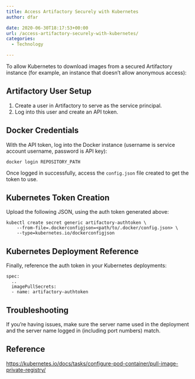 ```yaml
---
title: Access Artifactory Securely with Kubernetes
author: dfar

date: 2020-06-30T18:17:53+00:00
url: /access-artifactory-securely-with-kubernetes/
categories:
  - Technology

---
```

To allow Kubernetes to download images from a secured Artifactory instance (for example, an instance that doesn&#8217;t allow anonymous access):

## Artifactory User Setup

  1. Create a user in Artifactory to serve as the service principal.
  2. Log into this user and create an API token.

## Docker Credentials

With the API token, log into the Docker instance (username is service account username, password is API key):

<pre class="wp-block-code"><code>docker login REPOSITORY_PATH</code></pre>

Once logged in successfully, access the `config.json` file created to get the token to use.

## Kubernetes Token Creation

Upload the following JSON, using the auth token generated above:

<pre class="wp-block-code"><code>kubectl create secret generic artifactory-authtoken \
    --from-file=.dockerconfigjson=&lt;path/to/.docker/config.json> \
    --type=kubernetes.io/dockerconfigjson</code></pre>

## Kubernetes Deployment Reference

Finally, reference the auth token in your Kubernetes deployments:

<pre class="wp-block-code"><code>spec:
  ..
  imagePullSecrets:
  - name: artifactory-authtoken</code></pre>

## Troubleshooting

If you&#8217;re having issues, make sure the server name used in the deployment and the server name logged in (including port numbers) match.

## Reference

<https://kubernetes.io/docs/tasks/configure-pod-container/pull-image-private-registry/>